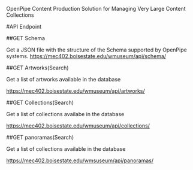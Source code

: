 OpenPipe Content Production Solution for Managing Very Large Content Collections

#API Endpoint

##GET Schema

Get a JSON file with the structure of the Schema supported by OpenPipe systems.
https://mec402.boisestate.edu/wmuseum/api/schema/

##GET Artworks(Search)

Get a list of artworks available in the database

https://mec402.boisestate.edu/wmuseum/api/artworks/

##GET Collections(Search)

Get a list of collections availabe in the database

https://mec402.boisestate.edu/wmuseum/api/collections/

##GET panoramas(Search)

Get a list of collections available in the database

https://mec402.boisestate.edu/wmsuseum/api/panoramas/

